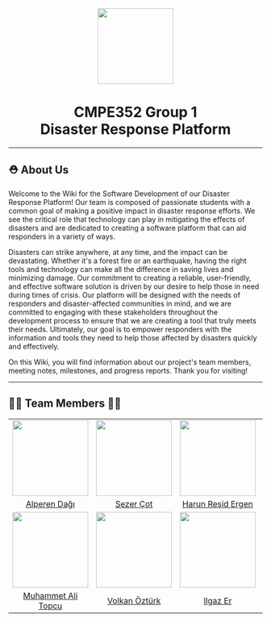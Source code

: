 <div align="center"><img src="https://user-images.githubusercontent.com/83069560/230832649-1788da25-6212-40a5-8eff-40955922ab59.png" alt="" width="150px" height="150px"><h1> CMPE352 Group 1 <br/> Disaster Response Platform </h1></div>

***

## ⛑ About Us 
Welcome to the Wiki for the Software Development of our Disaster Response Platform! Our team is composed of passionate students with a common goal of making a positive impact in disaster response efforts. We see the critical role that technology can play in mitigating the effects of disasters and are dedicated to creating a software platform that can aid responders in a variety of ways.

Disasters can strike anywhere, at any time, and the impact can be devastating. Whether it's a forest fire or an earthquake, having the right tools and technology can make all the difference in saving lives and minimizing damage. Our commitment to creating a reliable, user-friendly, and effective software solution is driven by our desire to help those in need during times of crisis. Our platform will be designed with the needs of responders and disaster-affected communities in mind, and we are committed to engaging with these stakeholders throughout the development process to ensure that we are creating a tool that truly meets their needs. Ultimately, our goal is to empower responders with the information and tools they need to help those affected by disasters quickly and effectively. 

On this Wiki, you will find information about our project's team members, meeting notes, milestones, and progress reports. Thank you for visiting!

***

## 👩‍💻 Team Members 👨‍💻 

<table>
  <tbody align="center">
    <tr>
      <td>
        <img width="150" height="150" src="https://avatars.githubusercontent.com/u/111731140?s=400&u=027ee8298b5f81ade0880eaa1b429740d843a0a8&v=4">
      </td>
      <td>
        <img width="150" height="150" src="https://user-images.githubusercontent.com/85332462/224952778-9b901083-74f1-4ab8-918e-d0d9b81cef2e.jpeg">
      </td>
      <td>
        <img width="150" height="150" src="https://user-images.githubusercontent.com/83069560/224148461-c4d096de-a362-4209-988b-3705fab42589.jpeg">
      </td>
      <td>
        <img width="150" height="150" src="https://user-images.githubusercontent.com/87599787/224790359-a52a8362-55fc-4c6e-b494-ebfa6a8496a2.png">
      </td>
      <td>
        <img width="150" height="150" src="https://avatars.githubusercontent.com/u/67320250?v=4">
      </td>
    </tr>
    <tr>
      <td><a href="https://github.com/bounswe/bounswe2023group1/wiki/Alperen-Dağı">Alperen Dağı</a></td>
      <td><a href="https://github.com/bounswe/bounswe2023group1/wiki/Sezer-Çot">Sezer Çot</a></td>
      <td><a href="https://github.com/bounswe/bounswe2023group1/wiki/Harun-Reşid-Ergen">Harun Reşid Ergen</a></td>
      <td><a href="https://github.com/bounswe/bounswe2023group1/wiki/Çağrı-Gülbeycan">Çağrı Gülbeycan</a></td>
      <td><a href="https://github.com/bounswe/bounswe2023group1/wiki/Kübra-Aksu">Kübra Aksu</a></td>
    </tr>
    <tr>
      <td>
        <img width="150" height="150" src="https://user-images.githubusercontent.com/42305974/224564343-d4642edd-0319-4d38-bebb-065b3bece948.jpeg">
      </td>
      <td>
        <img width="150" height="150" src="https://user-images.githubusercontent.com/120525540/224485819-3d31d363-6ae8-41d2-a387-26b805cb29cb.jpeg">
      </td>
      <td>
        <img width="150" height="150" src="https://avatars.githubusercontent.com/u/7621539">
      </td>
      <td>
        <img width="150" height="150" src="https://avatars.githubusercontent.com/u/85035781?s=400&u=3ff7c29503e0d91021a7bf1a3b63668974210cb8&v=4">
      </td>
      <td>
        <img width="150" height="150" src="https://user-images.githubusercontent.com/83069560/228039120-b2253b2c-2bf1-4286-bcc4-8a12a53b0444.jpg">
      </td>
    </tr>
    <tr>
    <tr>
      <td><a href="https://github.com/bounswe/bounswe2023group1/wiki/Muhammet-Ali-Topcu">Muhammet Ali Topcu</a></td>
      <td><a href="https://github.com/bounswe/bounswe2023group1/wiki/Volkan-Öztürk">Volkan Öztürk</a></td>
      <td><a href="https://github.com/bounswe/bounswe2023group1/wiki/Ilgaz-Er">Ilgaz Er</a></td>
      <td><a href="https://github.com/bounswe/bounswe2023group1/wiki/Furkan-Bülbül">Furkan Bülbül</a></td>
      <td><a href="https://github.com/bounswe/bounswe2023group1/wiki/Cem-Sarpkaya">Cem Sarpkaya</a></td>
    </tr>
  </tbody>
</table>
